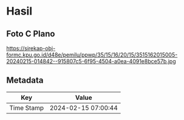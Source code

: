 # Hasil

## Foto C Plano

https://sirekap-obj-formc.kpu.go.id/d48e/pemilu/ppwp/35/15/16/20/15/3515162015005-20240215-014842--915807c5-6f95-4504-a0ea-4091e8bce57b.jpg


## Metadata

| Key        | Value               |
| ---------- | ------------------- |
| Time Stamp | 2024-02-15 07:00:44 |



